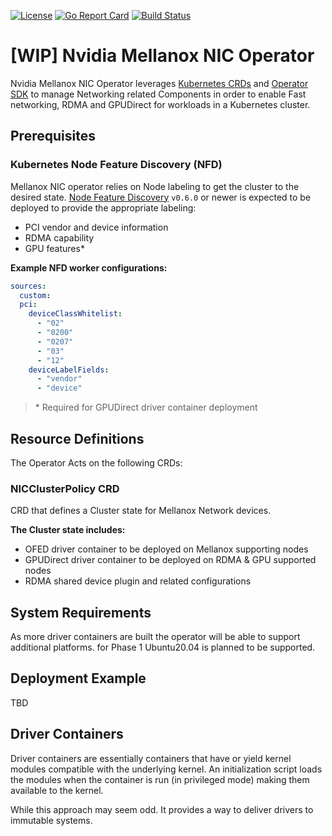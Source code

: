 [![License](https://img.shields.io/badge/License-Apache%202.0-blue.svg)](http://www.apache.org/licenses/LICENSE-2.0)
[![Go Report Card](https://goreportcard.com/badge/github.com/adrianchiris/nic-operator)](https://goreportcard.com/report/github.com/adrianchiris/nicoperator)
[![Build Status](https://travis-ci.com/adrianchiris/nic-operator.svg?branch=master)](https://travis-ci.com/adrianchiris/nic-operator)

# [WIP] Nvidia Mellanox NIC Operator

Nvidia Mellanox NIC Operator leverages [Kubernetes CRDs](https://kubernetes.io/docs/concepts/extend-kubernetes/api-extension/custom-resources/)
and [Operator SDK](https://github.com/operator-framework/operator-sdk) to manage Networking related Components in order to enable Fast networking, 
RDMA and GPUDirect for workloads in a Kubernetes cluster.

## Prerequisites

### Kubernetes Node Feature Discovery (NFD)
Mellanox NIC operator relies on Node labeling to get the cluster to the desired state.
[Node Feature Discovery](https://github.com/kubernetes-sigs/node-feature-discovery) `v0.6.0` or newer is expected to be deployed to provide the appropriate labeling:

- PCI vendor and device information
- RDMA capability
- GPU features*

__Example NFD worker configurations:__

```yaml
sources:
  custom:
  pci:
    deviceClassWhitelist:
      - "02"
      - "0200"
      - "0207"
      - "03"
      - "12"
    deviceLabelFields:
      - "vendor"
      - "device"
```

>\* Required for GPUDirect driver container deployment 

## Resource Definitions
The Operator Acts on the following CRDs:

### NICClusterPolicy CRD
CRD that defines a Cluster state for Mellanox Network devices.

__The Cluster state includes:__
- OFED driver container to be deployed on Mellanox supporting nodes
- GPUDirect driver container to be deployed on RDMA & GPU supported nodes
- RDMA shared device plugin and related configurations

## System Requirements
As more driver containers are built the operator will be able to support additional platforms.
for Phase 1 Ubuntu20.04 is planned to be supported.

## Deployment Example

TBD

## Driver Containers
Driver containers are essentially containers that have or yield kernel modules compatible
with the underlying kernel.
An initialization script loads the modules when the container is run (in privileged mode)
making them available to the kernel.

While this approach may seem odd. It provides a way to deliver drivers to immutable systems.
